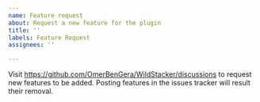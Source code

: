 ```yaml
---
name: Feature request
about: Request a new feature for the plugin
title: ''
labels: Feature Request
assignees: ''

---
```


Visit https://github.com/OmerBenGera/WildStacker/discussions to request new features to be added.
Posting features in the issues tracker will result their removal.
